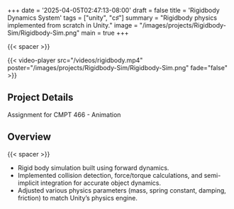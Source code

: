 +++
date = '2025-04-05T02:47:13-08:00'
draft = false
title = 'Rigidbody Dynamics System'
tags = ["unity", "c♯"]
summary = "Rigidbody physics implemented from scratch in Unity."
image = "/images/projects/Rigidbody-Sim/Rigidbody-Sim.png"
main = true
+++

{{< spacer >}}

{{< video-player src="/videos/rigidbody.mp4" poster="/images/projects/Rigidbody-Sim/Rigidbody-Sim.png" fade="false" >}}

## Project Details

Assignment for CMPT 466 - Animation

## Overview

{{< spacer >}}

- Rigid body simulation built using forward dynamics.
- Implemented collision detection, force/torque calculations, and semi-implicit integration for accurate object
  dynamics.
- Adjusted various physics parameters (mass, spring constant, damping, friction) to match Unity’s physics engine.
